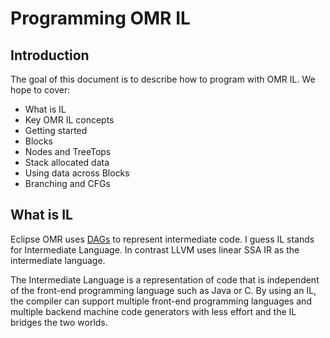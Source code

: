 # Programming OMR IL

## Introduction

The goal of this document is to describe how to program with OMR IL. We hope to cover:

* What is IL
* Key OMR IL concepts
* Getting started
* Blocks
* Nodes and TreeTops
* Stack allocated data
* Using data across Blocks
* Branching and CFGs

## What is IL

Eclipse OMR uses [DAGs](https://github.com/dibyendumajumdar/dmr_c/tree/master/omrjit-backend) to represent intermediate code. I guess
IL stands for Intermediate Language. In contrast LLVM uses linear SSA IR as the intermediate language.

The Intermediate Language is a representation of code that is independent of the front-end programming language such as Java or C.
By using an IL, the compiler can support multiple front-end programming languages and multiple backend machine code generators with
less effort and the IL bridges the two worlds.

